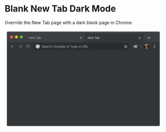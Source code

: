 # Blank New Tab Dark Mode
Override the New Tab page with a dark blank page in Chrome

![screenshot](/assets/screenshot1280.png?raw=true "Screenshot")

